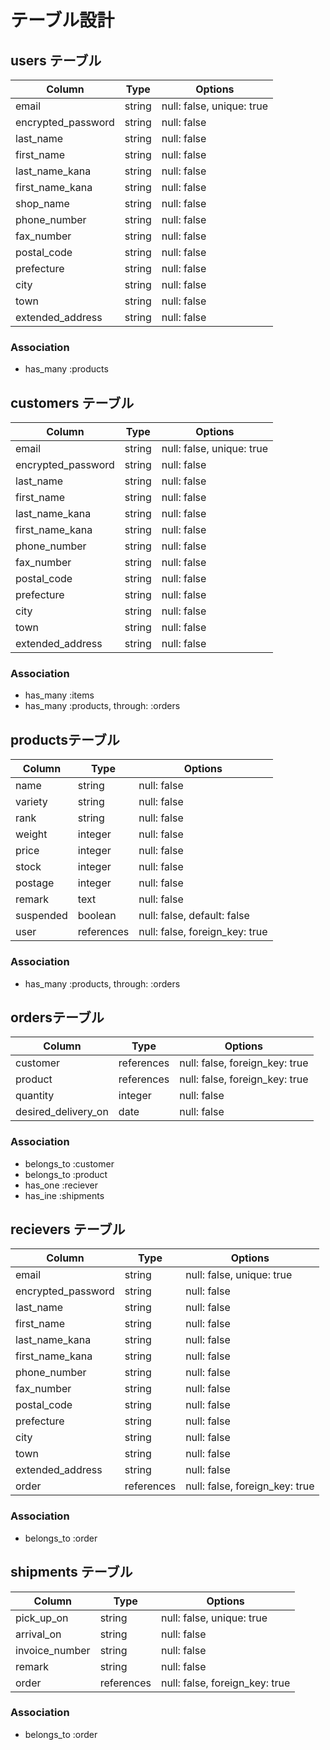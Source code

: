 # テーブル設計

## users テーブル

| Column             | Type   | Options                   |
| ------------------ | ------ | ------------------------- |
| email              | string | null: false, unique: true |
| encrypted_password | string | null: false               |
| last_name          | string | null: false               |
| first_name         | string | null: false               |
| last_name_kana     | string | null: false               |
| first_name_kana    | string | null: false               |
| shop_name          | string | null: false               |
| phone_number       | string | null: false               |
| fax_number         | string | null: false               |
| postal_code        | string | null: false               |
| prefecture         | string | null: false               |
| city               | string | null: false               |
| town               | string | null: false               |
| extended_address   | string | null: false               |


### Association

- has_many :products

## customers テーブル

| Column             | Type   | Options                   |
| ------------------ | ------ | ------------------------- |
| email              | string | null: false, unique: true |
| encrypted_password | string | null: false               |
| last_name          | string | null: false               |
| first_name         | string | null: false               |
| last_name_kana     | string | null: false               |
| first_name_kana    | string | null: false               |
| phone_number       | string | null: false               |
| fax_number         | string | null: false               |
| postal_code        | string | null: false               |
| prefecture         | string | null: false               |
| city               | string | null: false               |
| town               | string | null: false               |
| extended_address   | string | null: false               |


### Association

- has_many :items
- has_many :products, through: :orders

## productsテーブル

| Column    | Type       | Options                       |
|-----------|------------|-------------------------------|
| name      | string     |null: false                    |
| variety   | string     |null: false                    |
| rank      | string     |null: false                    |
| weight    | integer    |null: false                    |
| price     | integer    |null: false                    |
| stock     | integer    |null: false                    |
| postage   | integer    |null: false                    |
| remark    | text       |null: false                    |
| suspended | boolean    |null: false, default: false    |
| user      | references |null: false, foreign_key: true |


### Association

- has_many :products, through: :orders

## ordersテーブル

| Column              | Type       | Options                       |
|---------------------|------------|-------------------------------|
| customer            | references |null: false, foreign_key: true |
| product             | references |null: false, foreign_key: true |
| quantity            | integer    |null: false                    |
| desired_delivery_on | date       |null: false                    |



### Association

- belongs_to :customer
- belongs_to :product
- has_one :reciever
- has_ine :shipments

## recievers テーブル

| Column             | Type       | Options                       |
| ------------------ | ---------- | ----------------------------- |
| email              | string     | null: false, unique: true     |
| encrypted_password | string     | null: false                   |
| last_name          | string     | null: false                   |
| first_name         | string     | null: false                   |
| last_name_kana     | string     | null: false                   |
| first_name_kana    | string     | null: false                   |
| phone_number       | string     | null: false                   |
| fax_number         | string     | null: false                   |
| postal_code        | string     | null: false                   |
| prefecture         | string     | null: false                   |
| city               | string     | null: false                   |
| town               | string     | null: false                   |
| extended_address   | string     | null: false                   |
| order              | references |null: false, foreign_key: true |


### Association

- belongs_to :order

## shipments テーブル

| Column          | Type       | Options                        |
| --------------- | ---------- | ------------------------------ |
| pick_up_on      | string     | null: false, unique: true      |
| arrival_on      | string     | null: false                    |
| invoice_number  | string     | null: false                    |
| remark          | string     | null: false                    |
| order           | references | null: false, foreign_key: true |


### Association

- belongs_to :order